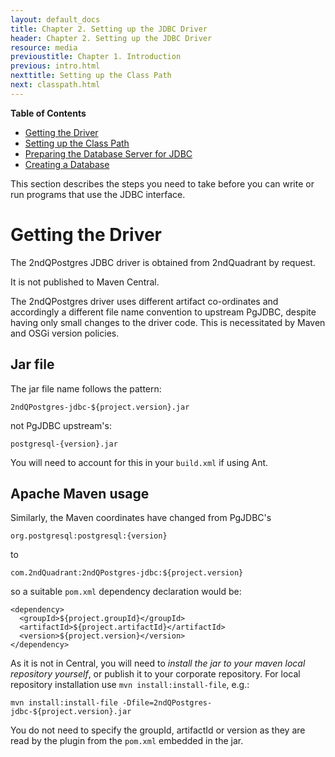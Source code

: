 ```yaml
---
layout: default_docs
title: Chapter 2. Setting up the JDBC Driver
header: Chapter 2. Setting up the JDBC Driver
resource: media
previoustitle: Chapter 1. Introduction
previous: intro.html
nexttitle: Setting up the Class Path
next: classpath.html
---
```

		
**Table of Contents**

* [Getting the Driver](setup.html#build)
* [Setting up the Class Path](classpath.html)
* [Preparing the Database Server for JDBC](prepare.html)
* [Creating a Database](your-database.html)

This section describes the steps you need to take before you can write or run
programs that use the JDBC interface.

<a name="build"></a>
# Getting the Driver

The 2ndQPostgres JDBC driver is obtained from 2ndQuadrant by request.

It is not published to Maven Central.

The 2ndQPostgres driver uses different artifact co-ordinates and accordingly a
different file name convention to upstream PgJDBC, despite having only small
changes to the driver code. This is  necessitated by Maven and OSGi version
policies.

## Jar file

The jar file name follows the pattern:

    2ndQPostgres-jdbc-${project.version}.jar

not PgJDBC upstream's:

    postgresql-{version}.jar

You will need to account for this in your `build.xml` if using Ant.

## Apache Maven usage

Similarly, the Maven coordinates have changed from PgJDBC's

    org.postgresql:postgresql:{version}

to

    com.2ndQuadrant:2ndQPostgres-jdbc:${project.version}

so a suitable `pom.xml` dependency declaration would be:

    <dependency>
      <groupId>${project.groupId}</groupId>
      <artifactId>${project.artifactId}</artifactId>
      <version>${project.version}</version>
    </dependency>

As it is not in Central, you will need to *install the jar to your maven local
repository yourself*, or publish it to your corporate repository. For local
repository installation use `mvn install:install-file`, e.g.:

    mvn install:install-file -Dfile=2ndQPostgres-jdbc-${project.version}.jar

You do not need to specify the groupId, artifactId or version as they are read
by the plugin from the `pom.xml` embedded in the jar.
